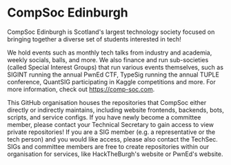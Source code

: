 # CompSoc Edinburgh

CompSoc Edinburgh is Scotland's largest technology society focused on bringing together a diverse set of students interested in tech!

We hold events such as monthly tech talks from industry and academia, weekly socials, balls, and more. We also finance and run sub-societies (called Special Interest Groups) that run various events themselves, such as SIGINT running the annual PwnEd CTF, TypeSig running the annual TUPLE conference, QuantSIG participating in Kaggle competitions and more. 
For more information, check out https://comp-soc.com.

This GitHub organisation houses the repositories that CompSoc either directly or indirectly maintains, including website frontends, backends, bots, scripts, and service configs. If you have newly become a committee member, please contact your Technical Secretary to gain access to view private repositories!
If you are a SIG member (e.g. a representative or the tech person) and you would like access, please also contact the TechSec. SIGs and committee members are free to create repositories within our organisation for services, like HackTheBurgh's website or PwnEd's website.
